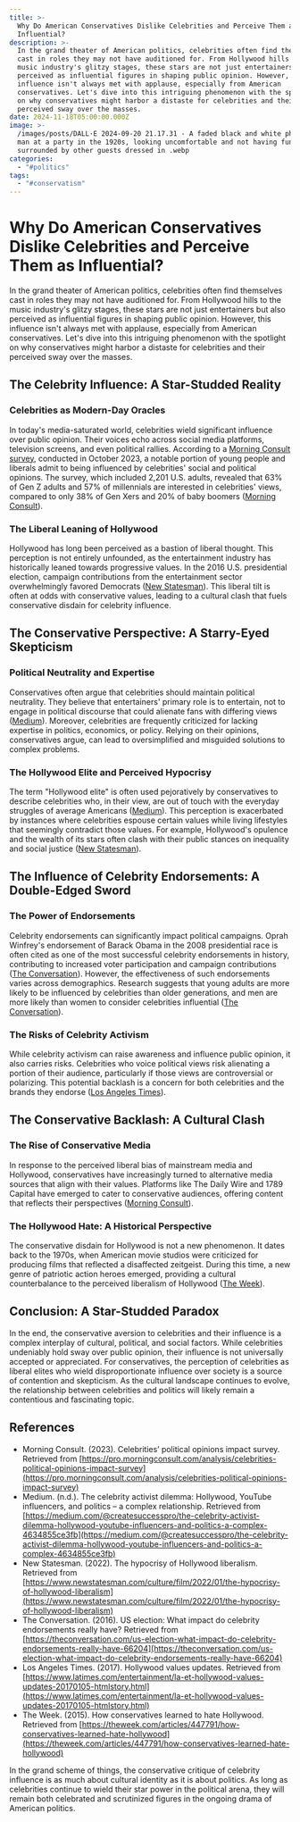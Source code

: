 ```yaml
---
title: >-
  Why Do American Conservatives Dislike Celebrities and Perceive Them as
  Influential?
description: >-
  In the grand theater of American politics, celebrities often find themselves
  cast in roles they may not have auditioned for. From Hollywood hills to the
  music industry's glitzy stages, these stars are not just entertainers but also
  perceived as influential figures in shaping public opinion. However, this
  influence isn't always met with applause, especially from American
  conservatives. Let's dive into this intriguing phenomenon with the spotlight
  on why conservatives might harbor a distaste for celebrities and their
  perceived sway over the masses.
date: 2024-11-18T05:00:00.000Z
image: >-
  /images/posts/DALL·E 2024-09-20 21.17.31 - A faded black and white photo of a
  man at a party in the 1920s, looking uncomfortable and not having fun. He is
  surrounded by other guests dressed in .webp
categories:
  - "#politics"
tags:
  - "#conservatism"
---
```


# Why Do American Conservatives Dislike Celebrities and Perceive Them as Influential?

In the grand theater of American politics, celebrities often find themselves cast in roles they may not have auditioned for. From Hollywood hills to the music industry's glitzy stages, these stars are not just entertainers but also perceived as influential figures in shaping public opinion. However, this influence isn't always met with applause, especially from American conservatives. Let's dive into this intriguing phenomenon with the spotlight on why conservatives might harbor a distaste for celebrities and their perceived sway over the masses.

## The Celebrity Influence: A Star-Studded Reality

### Celebrities as Modern-Day Oracles

In today's media-saturated world, celebrities wield significant influence over public opinion. Their voices echo across social media platforms, television screens, and even political rallies. According to a [Morning Consult survey](https://pro.morningconsult.com/analysis/celebrities-political-opinions-impact-survey), conducted in October 2023, a notable portion of young people and liberals admit to being influenced by celebrities' social and political opinions. The survey, which included 2,201 U.S. adults, revealed that 63% of Gen Z adults and 57% of millennials are interested in celebrities' views, compared to only 38% of Gen Xers and 20% of baby boomers ([Morning Consult](https://pro.morningconsult.com/analysis/celebrities-political-opinions-impact-survey)).

### The Liberal Leaning of Hollywood

Hollywood has long been perceived as a bastion of liberal thought. This perception is not entirely unfounded, as the entertainment industry has historically leaned towards progressive values. In the 2016 U.S. presidential election, campaign contributions from the entertainment sector overwhelmingly favored Democrats ([New Statesman](https://www.newstatesman.com/culture/film/2022/01/the-hypocrisy-of-hollywood-liberalism)). This liberal tilt is often at odds with conservative values, leading to a cultural clash that fuels conservative disdain for celebrity influence.

## The Conservative Perspective: A Starry-Eyed Skepticism

### Political Neutrality and Expertise

Conservatives often argue that celebrities should maintain political neutrality. They believe that entertainers' primary role is to entertain, not to engage in political discourse that could alienate fans with differing views ([Medium](https://medium.com/@createsuccesspro/the-celebrity-activist-dilemma-hollywood-youtube-influencers-and-politics-a-complex-4634855ce3fb)). Moreover, celebrities are frequently criticized for lacking expertise in politics, economics, or policy. Relying on their opinions, conservatives argue, can lead to oversimplified and misguided solutions to complex problems.

### The Hollywood Elite and Perceived Hypocrisy

The term "Hollywood elite" is often used pejoratively by conservatives to describe celebrities who, in their view, are out of touch with the everyday struggles of average Americans ([Medium](https://medium.com/@createsuccesspro/the-celebrity-activist-dilemma-hollywood-youtube-influencers-and-politics-a-complex-4634855ce3fb)). This perception is exacerbated by instances where celebrities espouse certain values while living lifestyles that seemingly contradict those values. For example, Hollywood's opulence and the wealth of its stars often clash with their public stances on inequality and social justice ([New Statesman](https://www.newstatesman.com/culture/film/2022/01/the-hypocrisy-of-hollywood-liberalism)).

## The Influence of Celebrity Endorsements: A Double-Edged Sword

### The Power of Endorsements

Celebrity endorsements can significantly impact political campaigns. Oprah Winfrey's endorsement of Barack Obama in the 2008 presidential race is often cited as one of the most successful celebrity endorsements in history, contributing to increased voter participation and campaign contributions ([The Conversation](https://theconversation.com/us-election-what-impact-do-celebrity-endorsements-really-have-66204)). However, the effectiveness of such endorsements varies across demographics. Research suggests that young adults are more likely to be influenced by celebrities than older generations, and men are more likely than women to consider celebrities influential ([The Conversation](https://theconversation.com/us-election-what-impact-do-celebrity-endorsements-really-have-66204)).

### The Risks of Celebrity Activism

While celebrity activism can raise awareness and influence public opinion, it also carries risks. Celebrities who voice political views risk alienating a portion of their audience, particularly if those views are controversial or polarizing. This potential backlash is a concern for both celebrities and the brands they endorse ([Los Angeles Times](https://www.latimes.com/entertainment/la-et-hollywood-values-updates-20170105-htmlstory.html)).

## The Conservative Backlash: A Cultural Clash

### The Rise of Conservative Media

In response to the perceived liberal bias of mainstream media and Hollywood, conservatives have increasingly turned to alternative media sources that align with their values. Platforms like The Daily Wire and 1789 Capital have emerged to cater to conservative audiences, offering content that reflects their perspectives ([Morning Consult](https://pro.morningconsult.com/analysis/celebrities-political-opinions-impact-survey)).

### The Hollywood Hate: A Historical Perspective

The conservative disdain for Hollywood is not a new phenomenon. It dates back to the 1970s, when American movie studios were criticized for producing films that reflected a disaffected zeitgeist. During this time, a new genre of patriotic action heroes emerged, providing a cultural counterbalance to the perceived liberalism of Hollywood ([The Week](https://theweek.com/articles/447791/how-conservatives-learned-hate-hollywood)).

## Conclusion: A Star-Studded Paradox

In the end, the conservative aversion to celebrities and their influence is a complex interplay of cultural, political, and social factors. While celebrities undeniably hold sway over public opinion, their influence is not universally accepted or appreciated. For conservatives, the perception of celebrities as liberal elites who wield disproportionate influence over society is a source of contention and skepticism. As the cultural landscape continues to evolve, the relationship between celebrities and politics will likely remain a contentious and fascinating topic.

## References

- Morning Consult. (2023). Celebrities’ political opinions impact survey. Retrieved from [https://pro.morningconsult.com/analysis/celebrities-political-opinions-impact-survey](https://pro.morningconsult.com/analysis/celebrities-political-opinions-impact-survey)
- Medium. (n.d.). The celebrity activist dilemma: Hollywood, YouTube influencers, and politics – a complex relationship. Retrieved from [https://medium.com/@createsuccesspro/the-celebrity-activist-dilemma-hollywood-youtube-influencers-and-politics-a-complex-4634855ce3fb](https://medium.com/@createsuccesspro/the-celebrity-activist-dilemma-hollywood-youtube-influencers-and-politics-a-complex-4634855ce3fb)
- New Statesman. (2022). The hypocrisy of Hollywood liberalism. Retrieved from [https://www.newstatesman.com/culture/film/2022/01/the-hypocrisy-of-hollywood-liberalism](https://www.newstatesman.com/culture/film/2022/01/the-hypocrisy-of-hollywood-liberalism)
- The Conversation. (2016). US election: What impact do celebrity endorsements really have? Retrieved from [https://theconversation.com/us-election-what-impact-do-celebrity-endorsements-really-have-66204](https://theconversation.com/us-election-what-impact-do-celebrity-endorsements-really-have-66204)
- Los Angeles Times. (2017). Hollywood values updates. Retrieved from [https://www.latimes.com/entertainment/la-et-hollywood-values-updates-20170105-htmlstory.html](https://www.latimes.com/entertainment/la-et-hollywood-values-updates-20170105-htmlstory.html)
- The Week. (2015). How conservatives learned to hate Hollywood. Retrieved from [https://theweek.com/articles/447791/how-conservatives-learned-hate-hollywood](https://theweek.com/articles/447791/how-conservatives-learned-hate-hollywood)

In the grand scheme of things, the conservative critique of celebrity influence is as much about cultural identity as it is about politics. As long as celebrities continue to wield their star power in the political arena, they will remain both celebrated and scrutinized figures in the ongoing drama of American politics.
